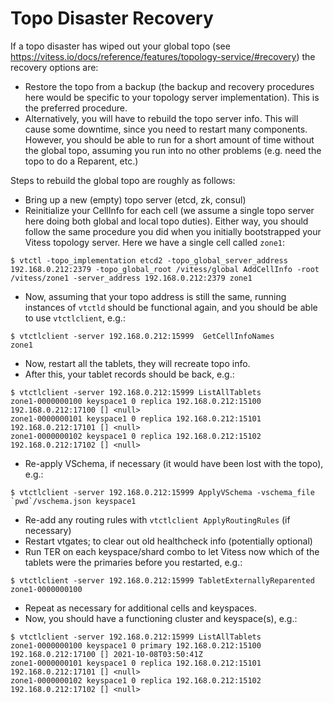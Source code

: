 # Topo Disaster Recovery

If a topo disaster has wiped out your global topo
(see https://vitess.io/docs/reference/features/topology-service/#recovery)
the recovery options are:

  * Restore the topo from a backup (the backup and recovery procedures
    here would be specific to your topology server implementation).  This
    is the preferred procedure.
  * Alternatively, you will have to rebuild the topo server info.  This will
    cause some downtime, since you need to restart many components.  However,
    you should be able to run for a short amount of time without the global
    topo, assuming you run into no other problems (e.g. need the topo to do
    a Reparent, etc.)


Steps to rebuild the global topo are roughly as follows:

  * Bring up a new (empty) topo server (etcd, zk, consul)
  * Reinitialize your CellInfo for each cell (we assume a single topo
    server here doing both global and local topo duties). Either way,
    you should follow the same procedure you did when you initially
    bootstrapped your Vitess topology server.  Here we have a single cell
    called `zone1`:
  ```
$ vtctl -topo_implementation etcd2 -topo_global_server_address 192.168.0.212:2379 -topo_global_root /vitess/global AddCellInfo -root /vitess/zone1 -server_address 192.168.0.212:2379 zone1
  ```
  * Now, assuming that your topo address is still the same, running
    instances of `vtctld` should be functional again, and you should be able
    to use `vtctlclient`, e.g.:
  ```
  $ vtctlclient -server 192.168.0.212:15999  GetCellInfoNames
  zone1
  ```
  * Now, restart all the tablets, they will recreate topo info.
  * After this, your tablet records should be back, e.g.:
  ```
$ vtctlclient -server 192.168.0.212:15999 ListAllTablets
zone1-0000000100 keyspace1 0 replica 192.168.0.212:15100 192.168.0.212:17100 [] <null>
zone1-0000000101 keyspace1 0 replica 192.168.0.212:15101 192.168.0.212:17101 [] <null>
zone1-0000000102 keyspace1 0 replica 192.168.0.212:15102 192.168.0.212:17102 [] <null>
  ```
  * Re-apply VSchema, if necessary (it would have been lost with the topo), e.g.:
  ```
$ vtctlclient -server 192.168.0.212:15999 ApplyVSchema -vschema_file `pwd`/vschema.json keyspace1
  ```
  * Re-add any routing rules with `vtctlclient ApplyRoutingRules` (if necessary)
  * Restart vtgates; to clear out old healthcheck info (potentially optional)
  * Run TER on each keyspace/shard combo to let Vitess now which of
    the tablets were the primaries before you restarted, e.g.:
  ```
$ vtctlclient -server 192.168.0.212:15999 TabletExternallyReparented zone1-0000000100
  ```
  * Repeat as necessary for additional cells and keyspaces.
  * Now, you should have a functioning cluster and keyspace(s), e.g.:
  ```
$ vtctlclient -server 192.168.0.212:15999 ListAllTablets
zone1-0000000100 keyspace1 0 primary 192.168.0.212:15100 192.168.0.212:17100 [] 2021-10-08T03:50:41Z
zone1-0000000101 keyspace1 0 replica 192.168.0.212:15101 192.168.0.212:17101 [] <null>
zone1-0000000102 keyspace1 0 replica 192.168.0.212:15102 192.168.0.212:17102 [] <null>
  ```

